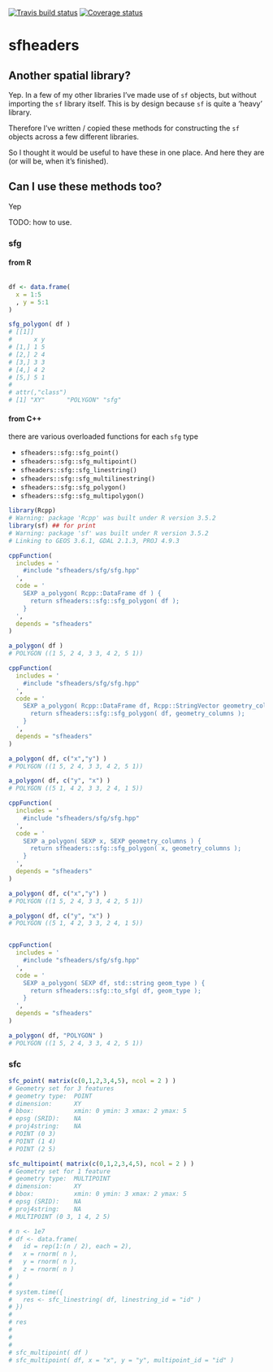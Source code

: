 
[![Travis build
status](https://travis-ci.org/dcooley/sfheaders.svg?branch=master)](https://travis-ci.org/dcooley/sfheaders)
[![Coverage
status](https://codecov.io/gh/dcooley/sfheaders/branch/master/graph/badge.svg)](https://codecov.io/github/dcooley/sfheaders?branch=master)

# sfheaders

## Another spatial library?

Yep. In a few of my other libraries I’ve made use of `sf` objects, but
without importing the `sf` library itself. This is by design because
`sf` is quite a ‘heavy’ library.

Therefore I’ve written / copied these methods for constructing the `sf`
objects across a few different libraries.

So I thought it would be useful to have these in one place. And here
they are (or will be, when it’s finished).

## Can I use these methods too?

Yep

TODO: how to use.

### sfg

#### from R

``` r

df <- data.frame(
  x = 1:5
  , y = 5:1
)

sfg_polygon( df )
# [[1]]
#      x y
# [1,] 1 5
# [2,] 2 4
# [3,] 3 3
# [4,] 4 2
# [5,] 5 1
# 
# attr(,"class")
# [1] "XY"      "POLYGON" "sfg"
```

#### from C++

there are various overloaded functions for each `sfg` type

  - `sfheaders::sfg::sfg_point()`
  - `sfheaders::sfg::sfg_multipoint()`
  - `sfheaders::sfg::sfg_linestring()`
  - `sfheaders::sfg::sfg_multilinestring()`
  - `sfheaders::sfg::sfg_polygon()`
  - `sfheaders::sfg::sfg_multipolygon()`

<!-- end list -->

``` r
library(Rcpp)
# Warning: package 'Rcpp' was built under R version 3.5.2
library(sf) ## for print
# Warning: package 'sf' was built under R version 3.5.2
# Linking to GEOS 3.6.1, GDAL 2.1.3, PROJ 4.9.3

cppFunction(
  includes = '
    #include "sfheaders/sfg/sfg.hpp"
  ',
  code = '
    SEXP a_polygon( Rcpp::DataFrame df ) {
      return sfheaders::sfg::sfg_polygon( df );
    }
  ',
  depends = "sfheaders"
)

a_polygon( df )
# POLYGON ((1 5, 2 4, 3 3, 4 2, 5 1))
```

``` r
cppFunction(
  includes = '
    #include "sfheaders/sfg/sfg.hpp"
  ',
  code = '
    SEXP a_polygon( Rcpp::DataFrame df, Rcpp::StringVector geometry_columns ) {
      return sfheaders::sfg::sfg_polygon( df, geometry_columns );
    }
  ',
  depends = "sfheaders"
)

a_polygon( df, c("x","y") )
# POLYGON ((1 5, 2 4, 3 3, 4 2, 5 1))

a_polygon( df, c("y", "x") )
# POLYGON ((5 1, 4 2, 3 3, 2 4, 1 5))
```

``` r
cppFunction(
  includes = '
    #include "sfheaders/sfg/sfg.hpp"
  ',
  code = '
    SEXP a_polygon( SEXP x, SEXP geometry_columns ) {
      return sfheaders::sfg::sfg_polygon( x, geometry_columns );
    }
  ',
  depends = "sfheaders"
)

a_polygon( df, c("x","y") )
# POLYGON ((1 5, 2 4, 3 3, 4 2, 5 1))

a_polygon( df, c("y", "x") )
# POLYGON ((5 1, 4 2, 3 3, 2 4, 1 5))
```

``` r

cppFunction(
  includes = '
    #include "sfheaders/sfg/sfg.hpp"
  ',
  code = '
    SEXP a_polygon( SEXP df, std::string geom_type ) {
      return sfheaders::sfg::to_sfg( df, geom_type );
    }
  ',
  depends = "sfheaders"
)

a_polygon( df, "POLYGON" )
# POLYGON ((1 5, 2 4, 3 3, 4 2, 5 1))
```

### sfc

``` r
sfc_point( matrix(c(0,1,2,3,4,5), ncol = 2 ) )
# Geometry set for 3 features 
# geometry type:  POINT
# dimension:      XY
# bbox:           xmin: 0 ymin: 3 xmax: 2 ymax: 5
# epsg (SRID):    NA
# proj4string:    NA
# POINT (0 3)
# POINT (1 4)
# POINT (2 5)

sfc_multipoint( matrix(c(0,1,2,3,4,5), ncol = 2 ) )
# Geometry set for 1 feature 
# geometry type:  MULTIPOINT
# dimension:      XY
# bbox:           xmin: 0 ymin: 3 xmax: 2 ymax: 5
# epsg (SRID):    NA
# proj4string:    NA
# MULTIPOINT (0 3, 1 4, 2 5)

# n <- 1e7
# df <- data.frame(
#   id = rep(1:(n / 2), each = 2),
#   x = rnorm( n ),
#   y = rnorm( n ),
#   z = rnorm( n )
# )
# 
# system.time({
#   res <- sfc_linestring( df, linestring_id = "id" )
# })
# 
# res
# 
# 
# 
# sfc_multipoint( df )
# sfc_multipoint( df, x = "x", y = "y", multipoint_id = "id" )
```
